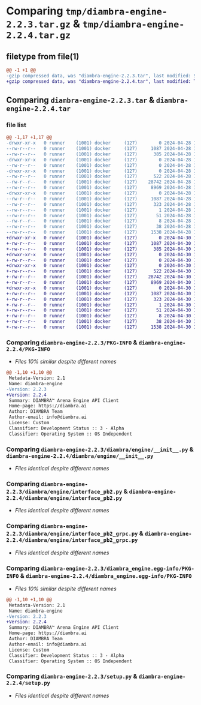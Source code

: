 # Comparing `tmp/diambra-engine-2.2.3.tar.gz` & `tmp/diambra-engine-2.2.4.tar.gz`

## filetype from file(1)

```diff
@@ -1 +1 @@
-gzip compressed data, was "diambra-engine-2.2.3.tar", last modified: Sun Apr 28 15:30:46 2024, max compression
+gzip compressed data, was "diambra-engine-2.2.4.tar", last modified: Tue Apr 30 19:10:57 2024, max compression
```

## Comparing `diambra-engine-2.2.3.tar` & `diambra-engine-2.2.4.tar`

### file list

```diff
@@ -1,17 +1,17 @@
-drwxr-xr-x   0 runner    (1001) docker     (127)        0 2024-04-28 15:30:46.820932 diambra-engine-2.2.3/
--rw-r--r--   0 runner    (1001) docker     (127)     1087 2024-04-28 15:30:46.820932 diambra-engine-2.2.3/PKG-INFO
--rw-r--r--   0 runner    (1001) docker     (127)      385 2024-04-28 15:30:36.000000 diambra-engine-2.2.3/README.md
-drwxr-xr-x   0 runner    (1001) docker     (127)        0 2024-04-28 15:30:46.816932 diambra-engine-2.2.3/diambra/
--rw-r--r--   0 runner    (1001) docker     (127)        0 2024-04-28 15:30:36.000000 diambra-engine-2.2.3/diambra/__init__.py
-drwxr-xr-x   0 runner    (1001) docker     (127)        0 2024-04-28 15:30:46.816932 diambra-engine-2.2.3/diambra/engine/
--rw-r--r--   0 runner    (1001) docker     (127)      522 2024-04-28 15:30:36.000000 diambra-engine-2.2.3/diambra/engine/__init__.py
--rw-r--r--   0 runner    (1001) docker     (127)    28742 2024-04-28 15:30:45.000000 diambra-engine-2.2.3/diambra/engine/interface_pb2.py
--rw-r--r--   0 runner    (1001) docker     (127)     8969 2024-04-28 15:30:45.000000 diambra-engine-2.2.3/diambra/engine/interface_pb2_grpc.py
-drwxr-xr-x   0 runner    (1001) docker     (127)        0 2024-04-28 15:30:46.816932 diambra-engine-2.2.3/diambra_engine.egg-info/
--rw-r--r--   0 runner    (1001) docker     (127)     1087 2024-04-28 15:30:46.000000 diambra-engine-2.2.3/diambra_engine.egg-info/PKG-INFO
--rw-r--r--   0 runner    (1001) docker     (127)      323 2024-04-28 15:30:46.000000 diambra-engine-2.2.3/diambra_engine.egg-info/SOURCES.txt
--rw-r--r--   0 runner    (1001) docker     (127)        1 2024-04-28 15:30:46.000000 diambra-engine-2.2.3/diambra_engine.egg-info/dependency_links.txt
--rw-r--r--   0 runner    (1001) docker     (127)       51 2024-04-28 15:30:46.000000 diambra-engine-2.2.3/diambra_engine.egg-info/requires.txt
--rw-r--r--   0 runner    (1001) docker     (127)        8 2024-04-28 15:30:46.000000 diambra-engine-2.2.3/diambra_engine.egg-info/top_level.txt
--rw-r--r--   0 runner    (1001) docker     (127)       38 2024-04-28 15:30:46.820932 diambra-engine-2.2.3/setup.cfg
--rw-r--r--   0 runner    (1001) docker     (127)     1538 2024-04-28 15:30:36.000000 diambra-engine-2.2.3/setup.py
+drwxr-xr-x   0 runner    (1001) docker     (127)        0 2024-04-30 19:10:57.560346 diambra-engine-2.2.4/
+-rw-r--r--   0 runner    (1001) docker     (127)     1087 2024-04-30 19:10:57.560346 diambra-engine-2.2.4/PKG-INFO
+-rw-r--r--   0 runner    (1001) docker     (127)      385 2024-04-30 19:10:45.000000 diambra-engine-2.2.4/README.md
+drwxr-xr-x   0 runner    (1001) docker     (127)        0 2024-04-30 19:10:57.556346 diambra-engine-2.2.4/diambra/
+-rw-r--r--   0 runner    (1001) docker     (127)        0 2024-04-30 19:10:45.000000 diambra-engine-2.2.4/diambra/__init__.py
+drwxr-xr-x   0 runner    (1001) docker     (127)        0 2024-04-30 19:10:57.556346 diambra-engine-2.2.4/diambra/engine/
+-rw-r--r--   0 runner    (1001) docker     (127)      522 2024-04-30 19:10:45.000000 diambra-engine-2.2.4/diambra/engine/__init__.py
+-rw-r--r--   0 runner    (1001) docker     (127)    28742 2024-04-30 19:10:56.000000 diambra-engine-2.2.4/diambra/engine/interface_pb2.py
+-rw-r--r--   0 runner    (1001) docker     (127)     8969 2024-04-30 19:10:56.000000 diambra-engine-2.2.4/diambra/engine/interface_pb2_grpc.py
+drwxr-xr-x   0 runner    (1001) docker     (127)        0 2024-04-30 19:10:57.560346 diambra-engine-2.2.4/diambra_engine.egg-info/
+-rw-r--r--   0 runner    (1001) docker     (127)     1087 2024-04-30 19:10:57.000000 diambra-engine-2.2.4/diambra_engine.egg-info/PKG-INFO
+-rw-r--r--   0 runner    (1001) docker     (127)      323 2024-04-30 19:10:57.000000 diambra-engine-2.2.4/diambra_engine.egg-info/SOURCES.txt
+-rw-r--r--   0 runner    (1001) docker     (127)        1 2024-04-30 19:10:57.000000 diambra-engine-2.2.4/diambra_engine.egg-info/dependency_links.txt
+-rw-r--r--   0 runner    (1001) docker     (127)       51 2024-04-30 19:10:57.000000 diambra-engine-2.2.4/diambra_engine.egg-info/requires.txt
+-rw-r--r--   0 runner    (1001) docker     (127)        8 2024-04-30 19:10:57.000000 diambra-engine-2.2.4/diambra_engine.egg-info/top_level.txt
+-rw-r--r--   0 runner    (1001) docker     (127)       38 2024-04-30 19:10:57.560346 diambra-engine-2.2.4/setup.cfg
+-rw-r--r--   0 runner    (1001) docker     (127)     1538 2024-04-30 19:10:45.000000 diambra-engine-2.2.4/setup.py
```

### Comparing `diambra-engine-2.2.3/PKG-INFO` & `diambra-engine-2.2.4/PKG-INFO`

 * *Files 10% similar despite different names*

```diff
@@ -1,10 +1,10 @@
 Metadata-Version: 2.1
 Name: diambra-engine
-Version: 2.2.3
+Version: 2.2.4
 Summary: DIAMBRA™ Arena Engine API Client
 Home-page: https://diambra.ai
 Author: DIAMBRA Team
 Author-email: info@diambra.ai
 License: Custom
 Classifier: Development Status :: 3 - Alpha
 Classifier: Operating System :: OS Independent
```

### Comparing `diambra-engine-2.2.3/diambra/engine/__init__.py` & `diambra-engine-2.2.4/diambra/engine/__init__.py`

 * *Files identical despite different names*

### Comparing `diambra-engine-2.2.3/diambra/engine/interface_pb2.py` & `diambra-engine-2.2.4/diambra/engine/interface_pb2.py`

 * *Files identical despite different names*

### Comparing `diambra-engine-2.2.3/diambra/engine/interface_pb2_grpc.py` & `diambra-engine-2.2.4/diambra/engine/interface_pb2_grpc.py`

 * *Files identical despite different names*

### Comparing `diambra-engine-2.2.3/diambra_engine.egg-info/PKG-INFO` & `diambra-engine-2.2.4/diambra_engine.egg-info/PKG-INFO`

 * *Files 10% similar despite different names*

```diff
@@ -1,10 +1,10 @@
 Metadata-Version: 2.1
 Name: diambra-engine
-Version: 2.2.3
+Version: 2.2.4
 Summary: DIAMBRA™ Arena Engine API Client
 Home-page: https://diambra.ai
 Author: DIAMBRA Team
 Author-email: info@diambra.ai
 License: Custom
 Classifier: Development Status :: 3 - Alpha
 Classifier: Operating System :: OS Independent
```

### Comparing `diambra-engine-2.2.3/setup.py` & `diambra-engine-2.2.4/setup.py`

 * *Files identical despite different names*

